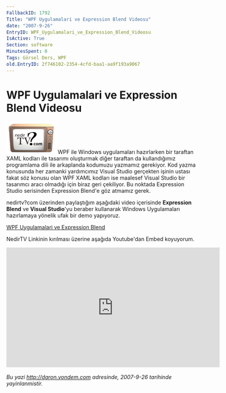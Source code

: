 ```yaml
---
FallbackID: 1792
Title: "WPF Uygulamalari ve Expression Blend Videosu"
date: "2007-9-26"
EntryID: WPF_Uygulamalari_ve_Expression_Blend_Videosu
IsActive: True
Section: software
MinutesSpent: 0
Tags: Görsel Ders, WPF
old.EntryID: 2f746102-2354-4cfd-baa1-aa9f193a9067
---
```

# WPF Uygulamalari ve Expression Blend Videosu
![](media/WPF_Uygulamalari_ve_Expression_Blend_Videosu/nedirtv_logo.png) WPF ile
Windows uygulamaları hazırlarken bir taraftan XAML kodları ile tasarımı
oluşturmak diğer taraftan da kullandığımız programlama dili ile
arkaplanda kodumuzu yazmamız gerekiyor. Kod yazma konusunda her zamanki
yardımcımız Visual Studio gerçekten işinin ustası fakat söz konusu olan
WPF XAML kodları ise maalesef Visual Studio bir tasarımcı aracı olmadığı
için biraz geri çekiliyor. Bu noktada Expression Studio serisinden
Expression Blend'e göz atmamız gerek.

nedirtv?com üzerinden paylaştığım aşağıdaki video içerisinde
**Expression Blend** ve **Visual Studio**'yu beraber kullanarak Windows
Uygulamaları hazırlamaya yönelik ufak bir demo yapıyoruz.

[WPF Uygulamalari ve Expression
Blend](http://www.nedirtv.com/VideoDetay.aspx?VideoID=69)

NedirTV Linkinin kırılması üzerine aşağıda Youtube'dan Embed koyuyorum. 
<iframe width="560" height="315" src="https://www.youtube.com/embed/qW4xB3RkQFQ" frameborder="0" allowfullscreen></iframe>



*Bu yazi http://daron.yondem.com adresinde, 2007-9-26 tarihinde yayinlanmistir.*

